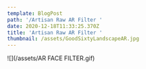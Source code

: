 ```yaml
---
template: BlogPost
path: '/Artisan Raw AR Filter '
date: 2020-12-18T11:33:25.370Z
title: 'Artisan Raw AR Filter '
thumbnail: /assets/GoodSixtyLandscapeAR.jpg
---
```

![](/assets/AR FACE FILTER.gif)
